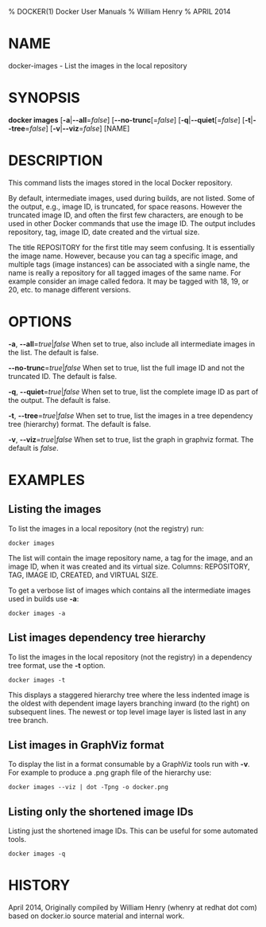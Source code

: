 % DOCKER(1) Docker User Manuals
% William Henry
% APRIL 2014
# NAME
docker-images - List the images in the local repository

# SYNOPSIS
**docker images**
[**-a**|**--all**=*false*]
[**--no-trunc**[=*false*]
[**-q**|**--quiet**[=*false*]
[**-t**|**--tree**=*false*]
[**-v**|**--viz**=*false*]
[NAME]

# DESCRIPTION
This command lists the images stored in the local Docker repository.

By default, intermediate images, used during builds, are not listed. Some of the
output, e.g., image ID, is truncated, for space reasons. However the truncated
image ID, and often the first few characters, are enough to be used in other
Docker commands that use the image ID. The output includes repository, tag, image
ID, date created and the virtual size.

The title REPOSITORY for the first title may seem confusing. It is essentially
the image name. However, because you can tag a specific image, and multiple tags
(image instances) can be associated with a single name, the name is really a
repository for all tagged images of the same name. For example consider an image
called fedora. It may be tagged with 18, 19, or 20, etc. to manage different
versions.

# OPTIONS

**-a**, **--all**=*true*|*false*
   When set to true, also include all intermediate images in the list. The
default is false.

**--no-trunc**=*true*|*false*
   When set to true, list the full image ID and not the truncated ID. The
default is false.

**-q**, **--quiet**=*true*|*false*
   When set to true, list the complete image ID as part of the output. The
default is false.

**-t**, **--tree**=*true*|*false*
   When set to true, list the images in a tree dependency tree (hierarchy)
format. The default is false.

**-v**, **--viz**=*true*|*false*
   When set to true, list the graph in graphviz format. The default is
*false*.

# EXAMPLES

## Listing the images

To list the images in a local repository (not the registry) run:

    docker images

The list will contain the image repository name, a tag for the image, and an
image ID, when it was created and its virtual size. Columns: REPOSITORY, TAG,
IMAGE ID, CREATED, and VIRTUAL SIZE.

To get a verbose list of images which contains all the intermediate images
used in builds use **-a**:

    docker images -a

## List images dependency tree hierarchy

To list the images in the local repository (not the registry) in a dependency
tree format, use the **-t** option.

    docker images -t

This displays a staggered hierarchy tree where the less indented image is
the oldest with dependent image layers branching inward (to the right) on
subsequent lines. The newest or top level image layer is listed last in
any tree branch.

## List images in GraphViz format

To display the list in a format consumable by a GraphViz tools run with
**-v**. For example to produce a .png graph file of the hierarchy use:

    docker images --viz | dot -Tpng -o docker.png

## Listing only the shortened image IDs

Listing just the shortened image IDs. This can be useful for some automated
tools.

    docker images -q

# HISTORY
April 2014, Originally compiled by William Henry (whenry at redhat dot com)
based on docker.io source material and internal work.
